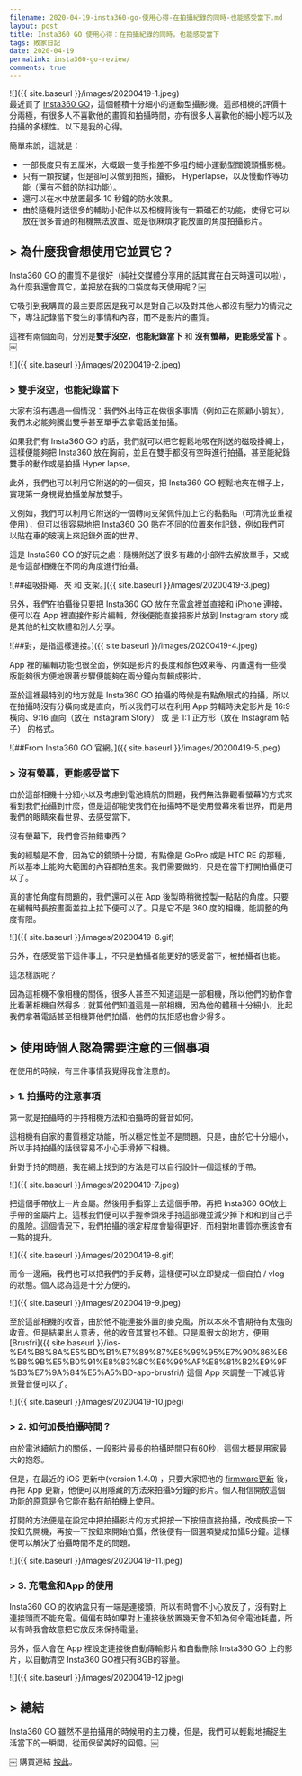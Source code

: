 ```yaml
---
filename: 2020-04-19-insta360-go-使用心得-在拍攝紀錄的同時-也能感受當下.md
layout: post
title: Insta360 GO 使用心得：在拍攝紀錄的同時，也能感受當下
tags: 敗家日記
date: 2020-04-19
permalink: insta360-go-review/
comments: true
---
```


![]({{ site.baseurl }}/images/20200419-1.jpeg)  
最近買了 [Insta360 GO](https://www.insta360.com/sal/go?insrc=INR1MW5)，這個體積十分細小的運動型攝影機。這部相機的評價十分兩極，有很多人不喜歡他的畫質和拍攝時間，亦有很多人喜歡他的細小輕巧以及拍攝的多樣性。以下是我的心得。

簡單來說，這就是：

* 一部長度只有五厘米，大概跟一隻手指差不多粗的細小運動型闊鏡頭攝影機。
* 只有一顆按鍵，但是卻可以做到拍照，攝影， Hyperlapse，以及慢動作等功能（還有不錯的防抖功能）。
* 還可以在水中放置最多 10 秒鐘的防水效果。
* 由於隨機附送很多的輔助小配件以及相機背後有一顆磁石的功能，使得它可以放在很多普通的相機無法放置、或是很麻煩才能放置的角度拍攝影片。

## > 為什麼我會想使用它並買它？

Insta360 GO 的畫質不是很好（純社交媒體分享用的話其實在白天時還可以啦），為什麼我還會買它，並把放在我的口袋度每天使用呢？￼

它吸引到我購買的最主要原因是我可以是對自己以及對其他人都沒有壓力的情況之下，專注記錄當下發生的事情和內容，而不是影片的畫質。

這裡有兩個面向，分別是**雙手沒空，也能紀錄當下** 和 **沒有螢幕，更能感受當下** 。￼

![]({{ site.baseurl }}/images/20200419-2.jpeg)  

### > 雙手沒空，也能紀錄當下

大家有沒有遇過一個情況：我們外出時正在做很多事情（例如正在照顧小朋友），我們未必能夠騰出雙手甚至單手去拿電話並拍攝。

如果我們有 Insta360 GO 的話，我們就可以把它輕鬆地吸在附送的磁吸掛繩上，這樣便能夠把 Insta360 放在胸前，並且在雙手都沒有空時進行拍攝，甚至能紀錄雙手的動作或是拍攝 Hyper lapse。

此外，我們也可以利用它附送的的一個夾，把 Insta360 GO 輕鬆地夾在帽子上，實現第一身視覺拍攝並解放雙手。

又例如，我們可以利用它附送的一個轉向支架佩件加上它的黏黏貼（可清洗並重複使用），但可以很容易地把 Insta360 GO 貼在不同的位置來作記錄，例如我們可以貼在車的玻璃上來記錄外面的世界。

這是 Insta360 GO 的好玩之處：隨機附送了很多有趣的小部件去解放單手，又或是令這部相機在不同的角度進行拍攝。

![##磁吸掛繩、夾 和 支架。]({{ site.baseurl }}/images/20200419-3.jpeg)

另外，我們在拍攝後只要把 Insta360 GO 放在充電盒裡並直接和 iPhone 連接，便可以在 App 裡直接作影片編輯，然後便能直接把影片放到 Instagram story 或是其他的社交軟體和別人分享。

![##對，是指這樣連接。]({{ site.baseurl }}/images/20200419-4.jpeg)

App 裡的編輯功能也很全面，例如是影片的長度和顏色效果等、內置還有一些模版能夠很方便地跟著步驟便能夠在兩分鐘內剪輯成影片。

至於這裡最特別的地方就是 Insta360 GO 拍攝的時候是有點魚眼式的拍攝，所以在拍攝時沒有分橫向或是直向，所以我們可以在利用 App 剪輯時決定影片是 16:9 橫向、9:16 直向（放在 Instagram Story） 或 是 1:1 正方形（放在 Instagram 帖子） 的格式。

![##From Insta360 GO 官網。]({{ site.baseurl }}/images/20200419-5.jpeg)

### > 沒有螢幕，更能感受當下

由於這部相機十分細小以及考慮到電池續航的問題，我們無法靠觀看螢幕的方式來看到我們拍攝到什麼，但是這卻能使我們在拍攝時不是使用螢幕來看世界，而是用我們的眼睛來看世界、去感受當下。

沒有螢幕下，我們會否拍錯東西？

我的經驗是不會，因為它的鏡頭十分闊，有點像是 GoPro 或是 HTC RE 的那種，所以基本上能夠大範圍的內容都拍進來。我們需要做的，只是在當下打開拍攝便可以了。

真的害怕角度有問題的，我們還可以在 App 後製時稍微控製一點點的角度。只要在編輯時長按畫面並拉上拉下便可以了。只是它不是 360 度的相機，能調整的角度有限。

![]({{ site.baseurl }}/images/20200419-6.gif)

另外，在感受當下這件事上，不只是拍攝者能更好的感受當下，被拍攝者也能。

這怎樣說呢？

因為這相機不像相機的關係，很多人甚至不知道這是一部相機，所以他們的動作會比看著相機自然得多；就算他們知道這是一部相機，因為他的體積十分細小，比起我們拿著電話甚至相機算他們拍攝，他們的抗拒感也會少得多。

## > 使用時個人認為需要注意的三個事項

在使用的時候，有三件事情我覺得我會注意的。

### > 1. 拍攝時的注意事項

第一就是拍攝時的手持相機方法和拍攝時的聲音如何。

這相機有自家的畫質穩定功能，所以穩定性並不是問題。只是，由於它十分細小，所以手持拍攝的話很容易不小心手滑掉下相機。

針對手持的問題，我在網上找到的方法是可以自行設計一個這樣的手帶。

![]({{ site.baseurl }}/images/20200419-7.jpeg)

把這個手帶放上一片金屬。然後用手指穿上去這個手帶。再把 Insta360 GO放上手帶的金屬片上。這樣我們便可以手握拳頭來手持這部機並減少掉下和和到自己手的風險。這個情況下，我們拍攝的穩定程度會變得更好，而相對地畫質亦應該會有一點的提升。

![]({{ site.baseurl }}/images/20200419-8.gif)

而令一邊廂，我們也可以把我們的手反轉，這樣便可以立即變成一個自拍 / vlog 的狀態。個人認為這是十分方便的。

![]({{ site.baseurl }}/images/20200419-9.jpeg)

至於這部相機的收音，由於他不能連接外置的麥克風，所以本來不會期待有太強的收音。但是結果出人意表，他的收音其實也不錯。只是風很大的地方，便用 [Brusfri]({{ site.baseurl }}/ios-%E4%B8%8A%E5%BD%B1%E7%89%87%E8%99%95%E7%90%86%E6%B8%9B%E5%B0%91%E8%83%8C%E6%99%AF%E8%81%B2%E9%9F%B3%E7%9A%84%E5%A5%BD-app-brusfri/) 這個 App 來調整一下減低背景聲音便可以了。

![]({{ site.baseurl }}/images/20200419-10.jpeg)

### > 2. 如何加長拍攝時間？

由於電池續航力的關係，一段影片最長的拍攝時間只有60秒，這個大概是用家最大的抱怨。

但是，在最近的 iOS 更新中(version 1.4.0) ，只要大家把他的 [firmware更新](https://www.insta360.com/support/supportcourse?post_id=12843) 後，再把 App 更新，他便可以用隱藏的方法來拍攝5分鐘的影片。個人相信開放這個功能的原意是令它能在黏在航拍機上使用。

打開的方法便是在設定中把拍攝影片的方式把按一下按鈕直接拍攝，改成長按一下按鈕先開機，再按一下按鈕來開始拍攝，然後便有一個選項變成拍攝5分鐘。這樣便可以解決了拍攝時間不足的問題。

![]({{ site.baseurl }}/images/20200419-11.jpeg)

### > 3. 充電盒和App 的使用

 Insta360 GO 的收納盒只有一端是連接頭，所以有時會不小心放反了，沒有對上連接頭而不能充電。偏偏有時如果對上連接後放置幾天會不知為何令電池耗盡，所以有時我會故意把它放反來保持電量。

另外，個人會在 App 裡設定連接後自動傳輸影片和自動刪除 Insta360 GO 上的影片，以自動清空 Insta360 GO裡只有8GB的容量。 

![]({{ site.baseurl }}/images/20200419-12.jpeg)

## > 總結

Insta360 GO 雖然不是拍攝用的時候用的主力機，但是，我們可以輕鬆地捕捉生活當下的一瞬間，從而保留美好的回憶。￼

￼
購買連結 [按此](https://www.insta360.com/sal/go?insrc=INR1MW5)。

